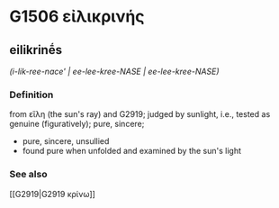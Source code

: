 # G1506 εἰλικρινής

## eilikrinḗs

_(i-lik-ree-nace' | ee-lee-kree-NASE | ee-lee-kree-NASE)_

### Definition

from εἵλη (the sun's ray) and G2919; judged by sunlight, i.e., tested as genuine (figuratively); pure, sincere; 

- pure, sincere, unsullied
- found pure when unfolded and examined by the sun's light

### See also

[[G2919|G2919 κρίνω]]
